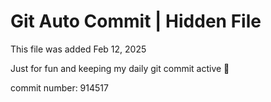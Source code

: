 # Git Auto Commit | Hidden File

This file was added Feb 12, 2025

Just for fun and keeping my daily git commit active 🤪

commit number: 914517
